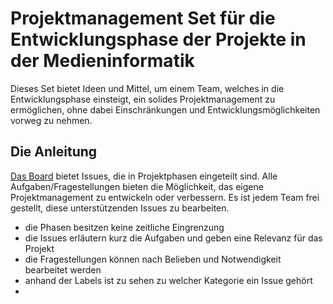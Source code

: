 # Projektmanagement Set für die Entwicklungsphase der Projekte in der Medieninformatik

Dieses Set bietet Ideen und Mittel, um einem Team, welches in die Entwicklungsphase einsteigt, ein solides Projektmanagement zu ermöglichen, ohne dabei Einschränkungen und Entwicklungsmöglichkeiten vorweg zu nehmen. 

## Die Anleitung

[Das Board](https://github.com/annasubach/WTW-Projektmanagment-Test/projects/1) bietet Issues, die in Projektphasen eingeteilt sind. Alle Aufgaben/Fragestellungen bieten die Möglichkeit, das eigene Projektmanagement zu entwickeln oder verbessern. Es ist jedem Team frei gestellt, diese unterstützenden Issues zu bearbeiten.


- die Phasen besitzen keine zeitliche Eingrenzung
- die Issues erläutern kurz die Aufgaben und geben eine Relevanz für das Projekt
- die Fragestellungen können nach Belieben und Notwendigkeit bearbeitet werden
- anhand der Labels ist zu sehen zu welcher Kategorie ein Issue gehört
- 

